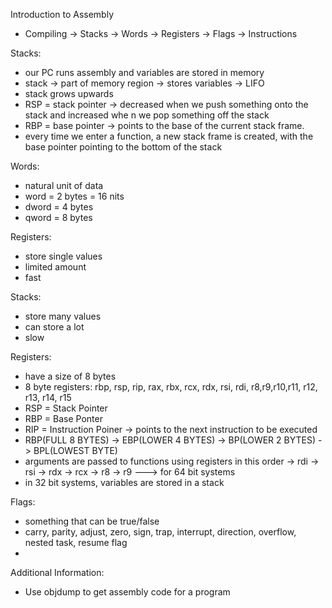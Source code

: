 Introduction to Assembly
- Compiling -> Stacks -> Words -> Registers -> Flags -> Instructions

Stacks:
- our PC runs assembly and variables are stored in memory
- stack -> part of memory region -> stores variables -> LIFO
- stack grows upwards
- RSP = stack pointer -> decreased when we push something onto the stack and increased whe n we pop something off the stack
- RBP = base pointer -> points to the base of the current stack frame.
- every time we enter a function, a new stack frame is created, with the base pointer pointing to the bottom of the stack

Words:
- natural unit of data
- word = 2 bytes = 16 nits
- dword = 4 bytes
- qword = 8 bytes

Registers:
- store single values
- limited amount
- fast

Stacks:
- store many values
- can store a lot
- slow

Registers:
- have a size of 8 bytes
- 8 byte registers: rbp, rsp, rip, rax, rbx, rcx, rdx, rsi, rdi, r8,r9,r10,r11, r12, r13, r14, r15
- RSP = Stack Pointer
- RBP = Base Ponter
- RIP = Instruction Poiner -> points to the next instruction to be executed
- RBP(FULL 8 BYTES) -> EBP(LOWER 4 BYTES) -> BP(LOWER 2 BYTES) -> BPL(LOWEST BYTE)
- arguments are passed to functions using registers in this order -> rdi -> rsi -> rdx -> rcx -> r8 -> r9  ---> for 64 bit systems
- in 32 bit systems, variables are stored in a stack

Flags:
- something that can be true/false
- carry, parity, adjust, zero, sign, trap, interrupt, direction, overflow, nested task, resume flag
- 

Additional Information:
- Use objdump to get assembly code for a program










